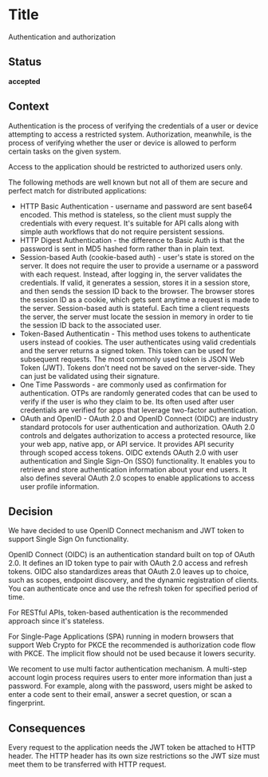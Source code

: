 # Title

Authentication and authorization

## Status

**accepted**

## Context

Authentication is the process of verifying the credentials of a user or device attempting to access a restricted system. Authorization, meanwhile, is the process of verifying whether the user or device is allowed to perform certain tasks on the given system.  

Access to the application should be restricted to authorized users only.  

The following methods are well known but not all of them are secure and perfect match for distributed applications:  
* HTTP Basic Authentication - username and password are sent base64 encoded. This method is stateless, so the client must supply the credentials with every request. It's suitable for API calls along with simple auth workflows that do not require persistent sessions.  
* HTTP Digest Authentication - the difference to Basic Auth is that the password is sent in MD5 hashed form rather than in plain text.  
* Session-based Auth (cookie-based auth) - user's state is stored on the server. It does not require the user to provide a username or a password with each request. Instead, after logging in, the server validates the credentials. If valid, it generates a session, stores it in a session store, and then sends the session ID back to the browser. The browser stores the session ID as a cookie, which gets sent anytime a request is made to the server. Session-based auth is stateful. Each time a client requests the server, the server must locate the session in memory in order to tie the session ID back to the associated user.  
* Token-Based Authenticatin - This method uses tokens to authenticate users instead of cookies. The user authenticates using valid credentials and the server returns a signed token. This token can be used for subsequent requests. The most commonly used token is JSON Web Token (JWT). Tokens don't need not be saved on the server-side. They can just be validated using their signature.  
* One Time Passwords - are commonly used as confirmation for authentication. OTPs are randomly generated codes that can be used to verify if the user is who they claim to be. Its often used after user credentials are verified for apps that leverage two-factor authentication.
* OAuth and OpenID - OAuth 2.0 and OpenID Connect (OIDC) are industry standard protocols for user authentication and authorization. OAuth 2.0 controls and delgates authorization to access a protected resource, like your web app, native app, or API service. It provides API security through scoped access tokens. OIDC extends OAuth 2.0 with user authentication and Single Sign-On (SSO) functionality. It enables you to retrieve and store authentication information about your end users. It also defines several OAuth 2.0 scopes to enable applications to access user profile information. 


## Decision

We have decided to use OpenID Connect mechanism and JWT token to support Single Sign On functionality.  

OpenID Connect (OIDC) is an authentication standard built on top of OAuth 2.0. It defines an ID token type to pair with OAuth 2.0 access and refresh tokens. OIDC also standardizes areas that OAuth 2.0 leaves up to choice, such as scopes, endpoint discovery, and the dynamic registration of clients. You can authenticate once and use the refresh token for specified period of time.  

For RESTful APIs, token-based authentication is the recommended approach since it's stateless.  

For Single-Page Applications (SPA) running in modern browsers that support Web Crypto for PKCE the recommended is authorization code flow with PKCE. The implicit flow should not be used because it lowers security.  

We recoment to use multi factor authentication mechanism. A multi-step account login process requires users to enter more information than just a password. For example, along with the password, users might be asked to enter a code sent to their email, answer a secret question, or scan a fingerprint.  

## Consequences

Every request to the application needs the JWT token be attached to HTTP header. The HTTP header has its own size restrictions so the JWT size must meet them to be transferred with HTTP request.  